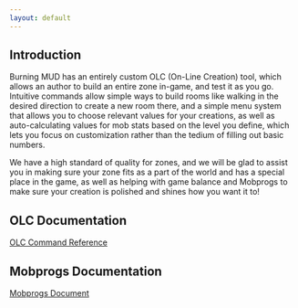 ```yaml
---
layout: default
---
```

## Introduction
Burning MUD has an entirely custom OLC (On-Line Creation) tool, which allows an author to build an entire zone in-game, and test it as you go. Intuitive commands allow simple ways to build rooms like walking in the desired direction to create a new room there, and a simple menu system that allows you to choose relevant values for your creations, as well as auto-calculating values for mob stats based on the level you define, which lets you focus on customization rather than the tedium of filling out basic numbers.

We have a high standard of quality for zones, and we will be glad to assist you in making sure your zone fits as a part of the world and has a special place in the game, as well as helping with game balance and Mobprogs to make sure your creation is polished and shines how you want it to!

## OLC Documentation
[OLC Command Reference](/docs/OLC_command_reference.markdown)

## Mobprogs Documentation
[Mobprogs Document](/docs/mobprogs.markdown)
